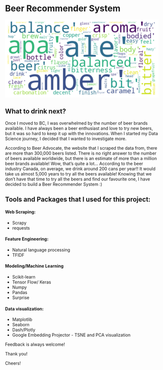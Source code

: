 # Beer Recommender System

![Test Image 1](beer_image.png)


## What to drink next?

Once I moved to BC, I was overwhelmed by the number of beer brands available. I have always been a beer enthusiast and love to try new beers, but it was so hard to keep it up with the innovations. When I started my Data Science journey, I decided that I wanted to investigate more.

According to Beer Advocate, the website that I scraped the data from, there are more than 300,000 beers listed.
There is no right answer to the number of beers available worldwide, but there is an estimate of more than a million beer brands available!
Wow, that’s quite a lot… According to the beer industry Canada, on average, we drink around 200 cans per year!! It would take us almost 5,000 years to try all the beers available!
Knowing that we don’t have that time to try all the beers and find our favourite one, I have decided to build a Beer Recommender System :)


## Tools and Packages that I used for this project:


#### Web Scraping:
* Scrapy
* requests

#### Feature Engineering:
* Natural language processing
* TFIDF

#### Modeling/Machine Learning

* Scikit-learn
* Tensor Flow/ Keras
* Numpy
* Pandas
* Surprise

#### Data visualization:
* Matplotlib
* Seaborn
* Dash/Plotly
* Google Embedding Projector - TSNE and PCA visualization


Feedback is always welcome!


Thank you!

Cheers!
